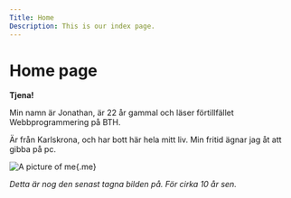 ```yaml
---
Title: Home
Description: This is our index page.
---
```


Home page
==========================

__Tjena!__

Min namn är Jonathan, är 22 år gammal och läser förtillfället Webbprogrammering på BTH.

Är från Karlskrona, och har bott här hela mitt liv. Min fritid ägnar jag åt att gibba på pc.

![A picture of me](%assets_url%/img/me.jpg){.me}

_Detta är nog den senast tagna bilden på. För cirka 10 år sen._